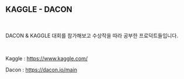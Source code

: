 ## KAGGLE - DACON

<br>

DACON & KAGGLE 대회를 참가해보고 수상작을 따라 공부한 프로덕트들입니다.

<br>

Kaggle : https://www.kaggle.com/

Dacon : https://dacon.io/main

<br>